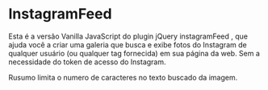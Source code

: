 # InstagramFeed
Esta é a versão Vanilla JavaScript do plugin jQuery instagramFeed , que ajuda você a criar uma galeria que busca e exibe fotos do Instagram de qualquer usuário (ou qualquer tag fornecida) em sua página da web.  Sem a necessidade do token de acesso do Instagram.


Rusumo limita o numero de caracteres no texto buscado da imagem.
